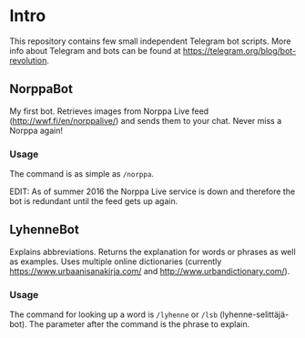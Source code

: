 # Intro
This repository contains few small independent Telegram bot scripts. More info about Telegram and bots can be found at https://telegram.org/blog/bot-revolution.

## NorppaBot
My first bot. Retrieves images from Norppa Live feed (http://wwf.fi/en/norppalive/) and sends them to your chat. Never miss a Norppa again!

### Usage
The command is as simple as `/norppa`.

EDIT: As of summer 2016 the Norppa Live service is down and therefore the bot is redundant until the feed gets up again.

## LyhenneBot
Explains abbreviations. Returns the explanation for words or phrases as well as examples. Uses multiple online dictionaries (currently https://www.urbaanisanakirja.com/ and http://www.urbandictionary.com/).

### Usage
The command for looking up a word is `/lyhenne` or `/lsb` (lyhenne-selittäjä-bot). The parameter after the command is the phrase to explain.
